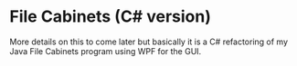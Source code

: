 # File Cabinets (C# version)

More details on this to come later but basically it is a C# refactoring of my Java File Cabinets program using WPF for the GUI.

